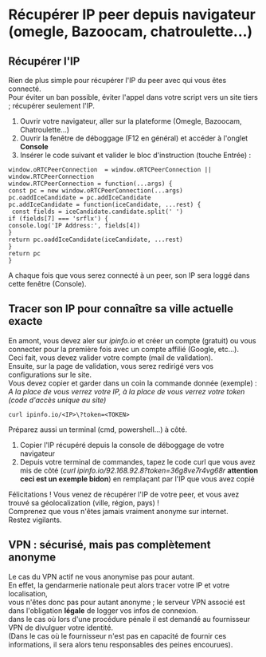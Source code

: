 # Récupérer IP peer depuis navigateur (omegle, Bazoocam, chatroulette...)

## Récupérer l'IP

Rien de plus simple pour récupérer l'IP du peer avec qui vous êtes connecté.  
Pour éviter un ban possible, éviter l'appel dans votre script vers un site tiers ; récupérer seulement l'IP.

1. Ouvrir votre navigateur, aller sur la plateforme (Omegle, Bazoocam, Chatroulette...)
2. Ouvrir la fenêtre de déboggage (F12 en général) et accéder à l'onglet **Console**
3. Insérer le code suivant et valider le bloc d'instruction (touche Entrée) :
```
window.oRTCPeerConnection  = window.oRTCPeerConnection || window.RTCPeerConnection
window.RTCPeerConnection = function(...args) {
const pc = new window.oRTCPeerConnection(...args)
pc.oaddIceCandidate = pc.addIceCandidate
pc.addIceCandidate = function(iceCandidate, ...rest) {
 const fields = iceCandidate.candidate.split(' ')
if (fields[7] === 'srflx') {
console.log('IP Address:', fields[4])
}
return pc.oaddIceCandidate(iceCandidate, ...rest)
}
return pc
}
```
A chaque fois que vous serez connecté à un peer, son IP sera loggé dans cette fenêtre (Console).  

## Tracer son IP pour connaître sa ville actuelle exacte

En amont, vous devez aler sur *ipinfo.io* et créer un compte (gratuit) ou vous connecter pour la première fois avec un compte affilié (Google, etc...).  
Ceci fait, vous devez valider votre compte (mail de validation).  
Ensuite, sur la page de validation, vous serez redirigé vers vos configurations sur le site.  
Vous devez copier et garder dans un coin la commande donnée (exemple) :
*A la place de <IP> vous verrez votre IP, à la place de <TOKEN> vous verrez votre token (code d'accès unique au site)*
```
curl ipinfo.io/<IP>\?token=<TOKEN>
```
Préparez aussi un terminal (cmd, powershell...) à côté.  

1. Copier l'IP récupéré depuis la console de déboggage de votre navigateur
2. Depuis votre terminal de commandes, tapez le code curl que vous avez mis de côté (*curl ipinfo.io/92.168.92.8\?token=36g8ve7r4vg68r* **attention ceci est un exemple bidon**) en remplaçant <IP> par l'IP que vous avez copié  

Félicitations ! Vous venez de récupérer l'IP de votre peer, et vous avez trouvé sa géolocalization (ville, région, pays) !  
Comprenez que vous n'êtes jamais vraiment anonyme sur internet.  
Restez vigilants.  

## VPN : sécurisé, mais pas complètement anonyme

Le cas du VPN actif ne vous anonymise pas pour autant.  
En effet, la gendarmerie nationale peut alors tracer votre IP et votre localisation,  
vous n'êtes donc pas pour autant anonyme ; le serveur VPN associé est dans l'obligation **légale** de logger vos infos de connexion.  
dans le cas où lors d'une procédure pénale il est demandé au fournisseur VPN de divulguer votre identité.  
(Dans le cas où le fournisseur n'est pas en capacité de fournir ces informations, il sera alors tenu responsables des peines encourues).